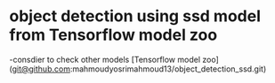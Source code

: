 # object detection using ssd model from Tensorflow model zoo
-consdier to check other models [Tensorflow model zoo] (git@github.com:mahmoudyosrimahmoud13/object_detection_ssd.git)
